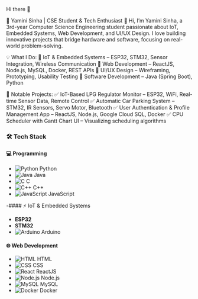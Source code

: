 Hi there 👋

🚀 Yamini Sinha | CSE Student & Tech Enthusiast
👋 Hi, I’m Yamini Sinha, a 3rd-year Computer Science Engineering student passionate about IoT, Embedded Systems, Web Development, and UI/UX Design. I love building innovative projects that bridge hardware and software, focusing on real-world problem-solving.

💡 What I Do:
🔹 IoT & Embedded Systems – ESP32, STM32, Sensor Integration, Wireless Communication
🔹 Web Development – ReactJS, Node.js, MySQL, Docker, REST APIs
🔹 UI/UX Design – Wireframing, Prototyping, Usability Testing
🔹 Software Development – Java (Spring Boot), Python

📌 Notable Projects:
✅ IoT-Based LPG Regulator Monitor – ESP32, WiFi, Real-time Sensor Data, Remote Control
✅ Automatic Car Parking System – STM32, IR Sensors, Servo Motor, Bluetooth
✅ User Authentication & Profile Management App – ReactJS, Node.js, Google Cloud SQL, Docker
✅ CPU Scheduler with Gantt Chart UI – Visualizing scheduling algorithms


### 🛠️ Tech Stack  

#### 💻 Programming  
- ![Python](https://img.icons8.com/color/30/000000/python.png) Python  
- ![Java](https://img.icons8.com/color/30/000000/java-coffee-cup-logo.png) Java  
- ![C](https://img.icons8.com/color/30/000000/c-programming.png) C  
- ![C++](https://img.icons8.com/color/30/000000/c-plus-plus-logo.png) C++  
- ![JavaScript](https://img.icons8.com/color/30/000000/javascript.png) JavaScript  

-#### ⚡ IoT & Embedded Systems  
- **ESP32**  
- **STM32**  
- ![Arduino](https://img.icons8.com/color/30/000000/arduino.png) Arduino  

#### 🌐 Web Development  
- ![HTML](https://img.icons8.com/color/30/000000/html-5.png) HTML  
- ![CSS](https://img.icons8.com/color/30/000000/css3.png) CSS  
- ![React](https://img.icons8.com/officel/30/000000/react.png) ReactJS  
- ![Node.js](https://img.icons8.com/color/30/000000/nodejs.png) Node.js  
- ![MySQL](https://img.icons8.com/color/30/000000/mysql-logo.png) MySQL  
- ![Docker](https://img.icons8.com/color/30/000000/docker.png) Docker  



